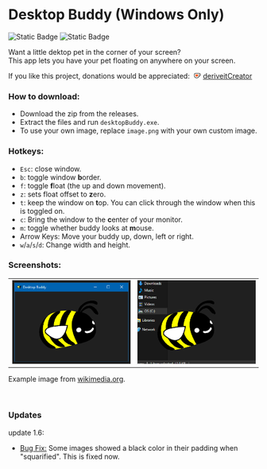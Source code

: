 # Desktop Buddy (Windows Only)

![Static Badge](https://img.shields.io/badge/C%20Programming%20Language-blue?style=for-the-badge&logo=C&logoColor=white&labelColor=%236195CB&color=%2300427E) ![Static Badge](https://img.shields.io/badge/Raylib%20library-blue?style=for-the-badge&logo=raylib&logoColor=black&labelColor=white&color=%23f5f5f5)


Want a little dektop pet in the corner of your screen?<br/>
This app lets you have your pet floating on anywhere on your screen.<br/>


If you like this project, donations would be appreciated: &nbsp;<img alt="ko-fi" src="kofi_symbol.png" height="12"/> [deriveitCreator](https://ko-fi.com/deriveitcreator)


### How to download:
- Download the zip from the releases.
- Extract the files and run `desktopBuddy.exe`.
- To use your own image, replace `image.png` with your own custom image.

### Hotkeys:
- `Esc`: close window.
- `b`: toggle window **b**order.
- `f`: toggle **f**loat (the up and down movement).
- `z`: sets float offset to **z**ero.
- `t`: keep the window on **t**op. You can click through the window when this is toggled on.
- `c`: Bring the window to the **c**enter of your monitor.
- `m`: toggle whether buddy looks at **m**ouse.
- Arrow Keys: Move your buddy up, down, left or right.
- `w`/`a`/`s`/`d`: Change width and height.

### Screenshots:

<table><tbody><tr>
  <td><img src="screenshot.png" style="border:#EEE 1px solid;width:100%" alt=""/></td>
  <td><img src="screenshot2.png" style="border:#EEE 1px solid;width:100%" alt=""/></td>
</tr></tbody></table>

Example image from <a href='https://commons.wikimedia.org/wiki/File:Bumblebee_white_eyes_clipart.svg'>wikimedia.org</a>.

<br/>

### Updates

update 1.6:
 - <u>Bug Fix:</u> Some images showed a black color in their padding when "squarified". This is fixed now.


